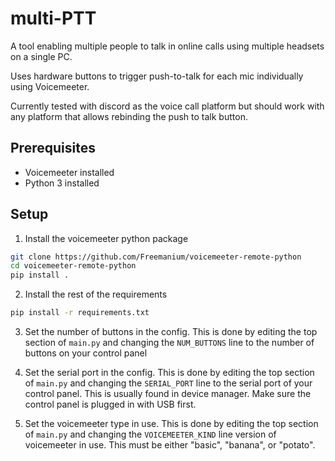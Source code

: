 # multi-PTT

A tool enabling multiple people to talk in online calls using multiple headsets on a single PC.

Uses hardware buttons to trigger push-to-talk for each mic individually using Voicemeeter.

Currently tested with discord as the voice call platform but should work with any platform that allows rebinding the push to talk button.

## Prerequisites

- Voicemeeter installed
- Python 3 installed

## Setup

1. Install the voicemeeter python package
```bash
git clone https://github.com/Freemanium/voicemeeter-remote-python
cd voicemeeter-remote-python
pip install .
```

2. Install the rest of the requirements
```bash
pip install -r requirements.txt
```

3. Set the number of buttons in the config.
This is done by editing the top section of `main.py` and changing the `NUM_BUTTONS` line to the number of buttons on your control panel

4. Set the serial port in the config.
This is done by editing the top section of `main.py` and changing the `SERIAL_PORT` line to the serial port of your control panel. This is usually found in device manager. Make sure the control panel is plugged in with USB first.

5. Set the voicemeeter type in use.
This is done by editing the top section of `main.py` and changing the `VOICEMEETER_KIND` line version of voicemeeter in use. This must be either "basic", "banana", or "potato".

